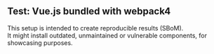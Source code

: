 ## Test: Vue.js bundled with webpack4

This setup is intended to create reproducible results (SBoM).  
It might install outdated, unmaintained or vulnerable components, for showcasing purposes.
